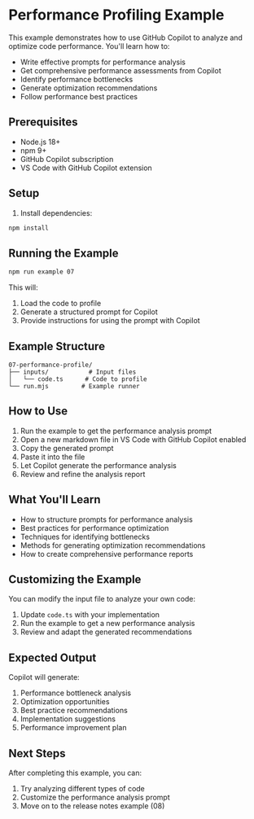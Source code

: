 # Performance Profiling Example

This example demonstrates how to use GitHub Copilot to analyze and optimize code performance. You'll learn how to:
- Write effective prompts for performance analysis
- Get comprehensive performance assessments from Copilot
- Identify performance bottlenecks
- Generate optimization recommendations
- Follow performance best practices

## Prerequisites

- Node.js 18+
- npm 9+
- GitHub Copilot subscription
- VS Code with GitHub Copilot extension

## Setup

1. Install dependencies:
```bash
npm install
```

## Running the Example

```bash
npm run example 07
```

This will:
1. Load the code to profile
2. Generate a structured prompt for Copilot
3. Provide instructions for using the prompt with Copilot

## Example Structure

```
07-performance-profile/
├── inputs/           # Input files
│   └── code.ts      # Code to profile
└── run.mjs         # Example runner
```

## How to Use

1. Run the example to get the performance analysis prompt
2. Open a new markdown file in VS Code with GitHub Copilot enabled
3. Copy the generated prompt
4. Paste it into the file
5. Let Copilot generate the performance analysis
6. Review and refine the analysis report

## What You'll Learn

- How to structure prompts for performance analysis
- Best practices for performance optimization
- Techniques for identifying bottlenecks
- Methods for generating optimization recommendations
- How to create comprehensive performance reports

## Customizing the Example

You can modify the input file to analyze your own code:
1. Update `code.ts` with your implementation
2. Run the example to get a new performance analysis
3. Review and adapt the generated recommendations

## Expected Output

Copilot will generate:
1. Performance bottleneck analysis
2. Optimization opportunities
3. Best practice recommendations
4. Implementation suggestions
5. Performance improvement plan

## Next Steps

After completing this example, you can:
1. Try analyzing different types of code
2. Customize the performance analysis prompt
3. Move on to the release notes example (08) 